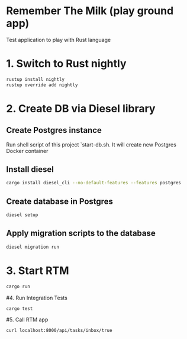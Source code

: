 # Remember The Milk (play ground app)

Test application to play with Rust language

# 1. Switch to Rust nightly
```sh
rustup install nightly
rustup override add nightly
```

# 2. Create DB via Diesel library
## Create Postgres instance

Run shell script of this project `start-db.sh. It will create new Postgres Docker container

## Install diesel 
```sh
cargo install diesel_cli --no-default-features --features postgres
```

## Create database in Postgres
```sh
diesel setup
```

## Apply migration scripts to the database 
```sh
diesel migration run
```

# 3. Start RTM
```sh
cargo run 
```

#4. Run Integration Tests
```sh
cargo test 
```

#5. Call RTM app
```sh
curl localhost:8000/api/tasks/inbox/true 
```